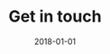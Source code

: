 ---
layout: page.njk
title: Get in touch
metaDescription: This is a sample meta description. If one is not present in
  your page/post's front matter, the default metadata.desciption will be used
  instead.
section: contact
date: 2018-01-01
permalink: /contact/index.html
chunks:
  - type: ctaBanner
    flip: true
    template: chunks/cta-split.njk
    content:
      subHeading: We are looking for talented people
      items:
        - type: text
          text: >-
            Due to a further influx of work, we are
            actively recruiting and have a number of positions available.


            * Commisioning engineer

            * Contracts/account manager

            * Water hygiene engineer

            * Water treatment engineer


            If you have experience in any of these rolls within the water/air sectors please don’t hesitate to get in touch. Competitive rates of pay within a growing company. 
    button: Join the team
---